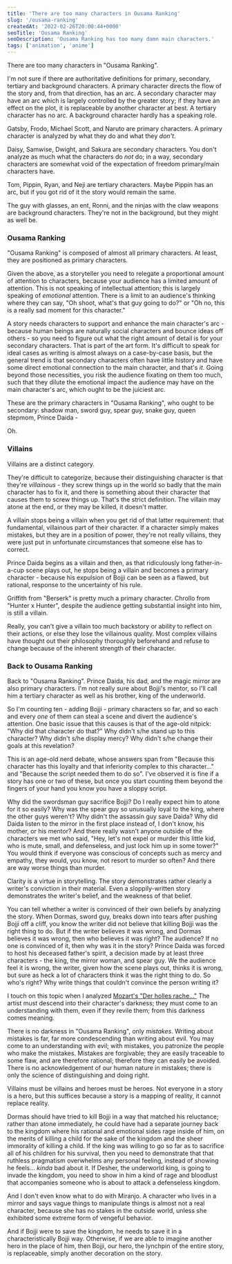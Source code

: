 ```yaml
---
title: 'There are too many characters in Ousama Ranking'
slug: '/ousama-ranking'
createdAt: '2022-02-26T20:00:44+0000'
seoTitle: 'Ousama Ranking'
seoDescription: 'Ousama Ranking has too many damn main characters.'
tags: ['animation', 'anime']
---
```


There are too many characters in "Ousama Ranking".

I'm not sure if there are authoritative definitions for primary, secondary, tertiary and background characters. A primary character directs the flow of the story and, from that direction, has an arc. A secondary character may have an arc which is largely controlled by the greater story; if they have an effect on the plot, it is replaceable by another character at best. A tertiary character has no arc. A background character hardly has a speaking role.

Gatsby, Frodo, Michael Scott, and Naruto are primary characters. A primary character is analyzed by what they do and what they _don't_.

Daisy, Samwise, Dwight, and Sakura are secondary characters. You don't analyze as much what the characters do _not_ do; in a way, secondary characters are somewhat void of the expectation of freedom primary/main characters have.

Tom, Pippin, Ryan, and Neji are tertiary characters. Maybe Pippin has an arc, but if you got rid of it the story would remain the same.

The guy with glasses, an ent, Ronni, and the ninjas with the claw weapons are background characters. They're not in the background, but they might as well be.

### Ousama Ranking

"Ousama Ranking" is composed of almost all primary characters. At least, they are positioned as primary characters.

Given the above, as a storyteller you need to relegate a proportional amount of attention to characters, because your audience has a limited amount of attention. This is not speaking of intellectual attention; this is largely speaking of _emotional_ attention. There is a limit to an audience's thinking where they can say, "Oh shoot, what's that guy going to do?" or "Oh no, this is a really sad moment for this character."

A story needs characters to support and enhance the main character's arc - because human beings are naturally social characters and bounce ideas off others - so you need to figure out what the right amount of detail is for your secondary characters. That is part of the art form. It's difficult to speak for ideal cases as writing is almost always on a case-by-case basis, but the general trend is that secondary characters often have little history and have some direct emotional connection to the main character, and that's _it_. Going beyond those necessities, you risk the audience fixating on them too much, such that they dilute the emotional impact the audience may have on the main character's arc, which ought to be the juiciest arc.

These are the primary characters in "Ousama Ranking", who ought to be secondary: shadow man, sword guy, spear guy, snake guy, queen stepmom, Prince Daida -

Oh.

### Villains

Villains are a distinct category.

They're difficult to categorize, because their distinguishing character is that they're _villainous_ - they screw things up in the world so badly that the main character has to fix it, and there is something about their character that causes them to screw things up. That's the strict definition. The villain may atone at the end, or they may be killed, it doesn't matter.

A villain stops being a villain when you get rid of that latter requirement: that fundamental, villainous part of their character. If a character simply makes mistakes, but they are in a position of power, they're not really villains, they were just put in unfortunate circumstances that someone else has to correct.

Prince Daida begins as a villain and then, as that ridiculously long father-in-a-cup scene plays out, he stops being a villain and becomes a primary character - because his expulsion of Bojji can be seen as a flawed, but rational, response to the uncertainty of his rule.

Griffith from "Berserk" is pretty much a primary character. Chrollo from "Hunter x Hunter", despite the audience getting substantial insight into him, is still a villain.

Really, you can't give a villain too much backstory or ability to reflect on their actions, or else they lose the villainous quality. Most complex villains have thought out their philosophy thoroughly beforehand and refuse to change because of the inherent strength of their character.

### Back to Ousama Ranking

Back to "Ousama Ranking". Prince Daida, his dad, and the magic mirror are also primary characters. I'm not really sure about Bojji's mentor, so I'll call him a tertiary character as well as his brother, king of the underworld.

So I'm counting ten - adding Bojji - primary characters so far, and so each and every _one_ of them can steal a scene and divert the audience's attention. One basic issue that this causes is that of the age-old nitpick: "Why did that character do that?" Why didn't s/he stand up to this character? Why didn't s/he display mercy? Why didn't s/he change their goals at this revelation?

This is an age-old nerd debate, whose answers span from "Because this character has this loyalty and that inferiority complex to this character..." and "Because the script needed them to do so". I've observed it is fine if a story has one or two of these, but once you start counting them beyond the fingers of your hand you know you have a sloppy script.

Why did the swordsman guy sacrifice Bojji? Do I really expect him to atone for it so easily? Why was the spear guy so unusually loyal to the king, where the other guys weren't? Why didn't the assassin guy save Daida? Why did Daida listen to the mirror in the first place instead of, I don't know, his mother, or his mentor? And there really wasn't anyone outside of the characters we met who said, "Hey, let's not expel or murder this little kid, who is mute, small, and defenseless, and just lock him up in some tower?" You would think if everyone was conscious of concepts such as mercy and empathy, they would, you know, not resort to murder so often? And there are way worse things than murder.

Clarity is a virtue in storytelling. The story demonstrates rather clearly a writer's conviction in their material. Even a sloppily-written story demonstrates the writer's belief, and the weakness of that belief.

You can tell whether a writer is convinced of their own beliefs by analyzing the story. When Dormas, sword guy, breaks down into tears after pushing Bojji off a cliff, you know the writer did not believe that killing Bojji was the right thing to do. But if the writer believes it was wrong, and Dormas believes it was wrong, then who believes it was right? The audience? If no one is convinced of it, then why was it in the story? Prince Daida was forced to host his deceased father's spirit, a decision made by at least three characters - the king, the mirror woman, and spear guy. We the audience feel it is wrong, the writer, given how the scene plays out, thinks it is wrong, but sure as heck a lot of characters think it was the right thing to do. So who's right? Why write things that couldn't convince the person writing it?

I touch on this topic when I analyzed <a href="/der-holle-rache" target="_blank" rel="noopener noreferrer">Mozart's "Der holles rache..."</a> The artist must descend into their character's darkness; they must come to an understanding with them, even if they revile them; from this darkness comes meaning.

There is no darkness in "Ousama Ranking", only _mistakes_. Writing about mistakes is far, far more condescending than writing about evil. You may come to an understanding with evil; with mistakes, you patronize the people who make the mistakes. Mistakes are forgivable; they are easily traceable to some flaw, and are therefore rational; therefore they can easily be avoided. There is no acknowledgement of our human nature in mistakes; there is only the science of distinguishing and doing right.

Villains must be villains and heroes must be heroes. Not everyone in a story is a hero, but this suffices because a story is a mapping of reality, it cannot replace reality.

Dormas should have tried to kill Bojji in a way that matched his reluctance; rather than atone immediately, he could have had a separate journey back to the kingdom where his rational and emotional sides rage inside of him, on the merits of killing a child for the sake of the kingdom and the sheer immorality of killing a child. If the king was willing to go so far as to sacrifice all of his children for his survival, then you need to demonstrate that that ruthless pragmatism overwhelms any personal feeling, instead of showing he feels... _kinda_ bad about it. If Desher, the underworld king, is going to invade the kingdom, you need to show in him a kind of rage and bloodlust that accompanies someone who is about to attack a defenseless kingdom.

And I don't even know what to do with Miranjo. A character who lives in a mirror and says vague things to manipulate things is almost not a real character, because she has no stakes in the outside world, unless she exhibited some extreme form of vengeful behavior.

And if Bojji were to save the kingdom, he needs to save it in a characteristically Bojji way. Otherwise, if we are able to imagine another hero in the place of him, then Bojji, our hero, the lynchpin of the entire story, is replaceable, simply another decoration on the story.
